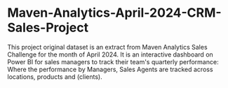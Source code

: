 # Maven-Analytics-April-2024-CRM-Sales-Project
This project original dataset is an extract from Maven Analytics Sales Challenge for the month of April 2024. It is an interactive dashboard on Power BI for sales managers to track their team's quarterly performance: Where the performance by Managers, Sales Agents are tracked across locations, products and (clients).
